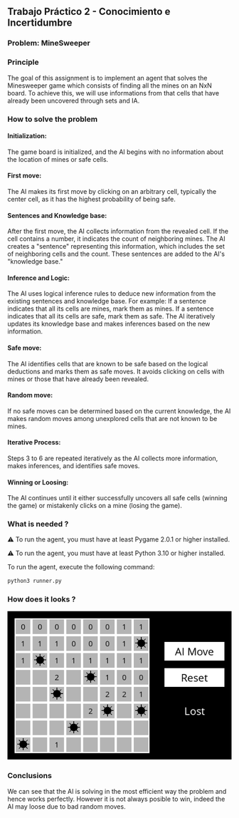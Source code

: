 ## Trabajo Práctico 2 - Conocimiento e Incertidumbre

### Problem: MineSweeper

### Principle

The goal of this assignment is to implement an agent that solves the Minesweeper game which consists of finding all the mines on an NxN board. To achieve this, we will use informations from that cells that have already been uncovered through sets and IA.

### How to solve the problem

#### Initialization:
The game board is initialized, and the AI begins with no information about the location of mines or safe cells.

#### First move:
The AI makes its first move by clicking on an arbitrary cell, typically the center cell, as it has the highest probability of being safe.

#### Sentences and Knowledge base:
After the first move, the AI collects information from the revealed cell. If the cell contains a number, it indicates the count of neighboring mines.
The AI creates a "sentence" representing this information, which includes the set of neighboring cells and the count.
These sentences are added to the AI's "knowledge base."

#### Inference and Logic:
The AI uses logical inference rules to deduce new information from the existing sentences and knowledge base. For example:
    If a sentence indicates that all its cells are mines, mark them as mines.
    If a sentence indicates that all its cells are safe, mark them as safe.
The AI iteratively updates its knowledge base and makes inferences based on the new information.

#### Safe move:
The AI identifies cells that are known to be safe based on the logical deductions and marks them as safe moves. It avoids clicking on cells with mines or those that have already been revealed.

#### Random move:
If no safe moves can be determined based on the current knowledge, the AI makes random moves among unexplored cells that are not known to be mines.

#### Iterative Process:
Steps 3 to 6 are repeated iteratively as the AI collects more information, makes inferences, and identifies safe moves.

#### Winning or Loosing:
The AI continues until it either successfully uncovers all safe cells (winning the game) or mistakenly clicks on a mine (losing the game).

### What is needed ?

:warning: To run the agent, you must have at least Pygame 2.0.1 or higher installed.

:warning: To run the agent, you must have at least Python 3.10 or higher installed.

To run the agent, execute the following command:

```bash
python3 runner.py
```

### How does it looks ?

![game.png](assets%2Fimages%2Fgame.png)


### Conclusions

We can see that the AI is solving in the most efficient way the problem and hence works perfectly.
However it is not always posible to win, indeed the AI may loose due to bad random moves.
